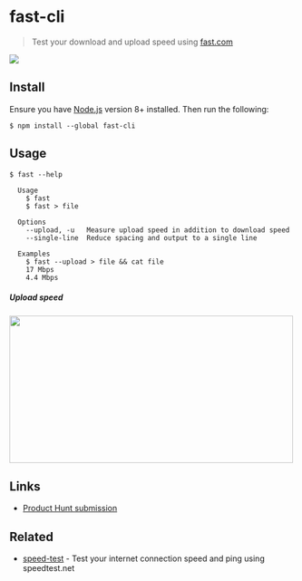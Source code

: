 # fast-cli

> Test your download and upload speed using [fast.com](https://fast.com)

![](screenshot.gif)

## Install

Ensure you have [Node.js](https://nodejs.org) version 8+ installed. Then run the following:

```
$ npm install --global fast-cli
```

## Usage

```
$ fast --help

  Usage
    $ fast
    $ fast > file

  Options
    --upload, -u   Measure upload speed in addition to download speed
    --single-line  Reduce spacing and output to a single line

  Examples
    $ fast --upload > file && cat file
    17 Mbps
    4.4 Mbps
```

##### Upload speed

<img src="screenshot-upload.gif" width="500" height="260">

## Links

- [Product Hunt submission](https://www.producthunt.com/posts/fast-cli-2)

## Related

- [speed-test](https://github.com/sindresorhus/speed-test) - Test your internet connection speed and ping using speedtest.net
